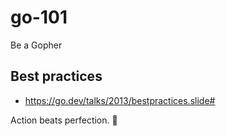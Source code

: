 # go-101

Be a Gopher

## Best practices

- https://go.dev/talks/2013/bestpractices.slide#

<!-- INSPIRATIONAL_QUOTE_START -->
Action beats perfection.
🐯
<!-- INSPIRATIONAL_QUOTE_END -->

